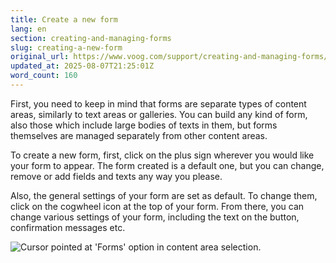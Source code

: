 ```yaml
---
title: Create a new form
lang: en
section: creating-and-managing-forms
slug: creating-a-new-form
original_url: https://www.voog.com/support/creating-and-managing-forms/creating-a-new-form
updated_at: 2025-08-07T21:25:01Z
word_count: 160
---
```

First, you need to keep in mind that forms are separate types of content areas, similarly to text areas or galleries. You can build any kind of form, also those which include large bodies of texts in them, but forms themselves are managed separately from other content areas.

To create a new form, first, click on the plus sign wherever you would like your form to appear. The form created is a default one, but you can change, remove or add fields and texts any way you please. 

Also, the general settings of your form are set as default. To change them, click on the cogwheel icon at the top of your form. From there, you can change various settings of your form, including the text on the button, confirmation messages etc.

![Cursor pointed at 'Forms' option in content area selection.](https://media.voog.com/0000/0036/2183/photos/Form_content_area_3_block.webp "Cursor pointed at 'Forms' option in content area selection.")

